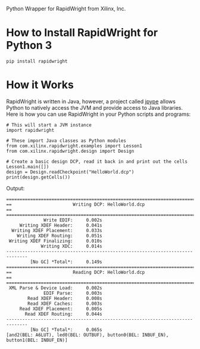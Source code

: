 Python Wrapper for RapidWright from Xilinx, Inc.

# How to Install RapidWright for Python 3
```
pip install rapidwright
```

# How it Works
RapidWright is written in Java, however, a project called [jpype](https://github.com/jpype-project/jpype) allows Python to natively access the JVM and provide access to Java libraries.  Here is how you can use RapidWright in your Python scripts and programs:
```
# This will start a JVM instance 
import rapidwright

# These import Java classes as Python modules
from com.xilinx.rapidwright.examples import Lesson1
from com.xilinx.rapidwright.design import Design

# Create a basic design DCP, read it back in and print out the cells
Lesson1.main([])
design = Design.readCheckpoint("HelloWorld.dcp")
print(design.getCells())
```

Output:
```
==============================================================================
==                       Writing DCP: HelloWorld.dcp                        ==
==============================================================================
              Write EDIF:     0.002s
     Writing XDEF Header:     0.041s
  Writing XDEF Placement:     0.033s
    Writing XDEF Routing:     0.051s
 Writing XDEF Finalizing:     0.010s
             Writing XDC:     0.014s
------------------------------------------------------------------------------
         [No GC] *Total*:     0.149s
==============================================================================
==                       Reading DCP: HelloWorld.dcp                        ==
==============================================================================
 XML Parse & Device Load:     0.002s
              EDIF Parse:     0.003s
        Read XDEF Header:     0.008s
        Read XDEF Caches:     0.003s
     Read XDEF Placement:     0.005s
       Read XDEF Routing:     0.044s
------------------------------------------------------------------------------
         [No GC] *Total*:     0.065s
[and2(BEL: A6LUT), led0(BEL: OUTBUF), button0(BEL: INBUF_EN), button1(BEL: INBUF_EN)]

```
